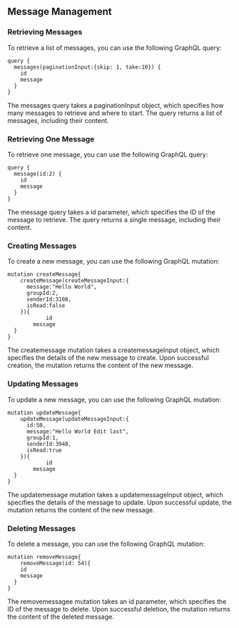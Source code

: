 ## Message Management

### Retrieving Messages

To retrieve a list of messages, you can use the following GraphQL query:

```
query {
  messages(paginationInput:{skip: 1, take:10}) {
    id
    message
  }
}
```

The messages query takes a paginationInput object, which specifies how many messages to retrieve and where to start. The query returns a list of messages, including their content.

### Retrieving One Message

To retrieve one message, you can use the following GraphQL query:

```
query {
  message(id:2) {
    id
    message
  }
}
```

The message query takes a id parameter, which specifies the ID of the message to retrieve. The query returns a single message, including their content.

### Creating Messages

To create a new message, you can use the following GraphQL mutation:

```
mutation createMessage{
  	createMessage(createMessageInput:{
      message:"Hello World",
      groupId:2,
      senderId:3108,
      isRead:false
    }){
			id
    	message
  }
}
```

The createmessage mutation takes a createmessageInput object, which specifies the details of the new message to create. Upon successful creation, the mutation returns the content of the new message.

### Updating Messages

To update a new message, you can use the following GraphQL mutation:

```
mutation updateMessage{
  	updateMessage(updateMessageInput:{
      id:50,
      message:"Hello World Edit last",
      groupId:1,
      senderId:3948,
      isRead:true
    }){
			id
    	message
  }
}
```

The updatemessage mutation takes a updatemessageInput object, which specifies the details of the message to update. Upon successful update, the mutation returns the content of the new message.

### Deleting Messages

To delete a message, you can use the following GraphQL mutation:

```
mutation removeMessage{
  	removeMessage(id: 54){
    id
    message
  }
}
```

The removemessagee mutation takes an id parameter, which specifies the ID of the message to delete. Upon successful deletion, the mutation returns the content of the deleted message.
